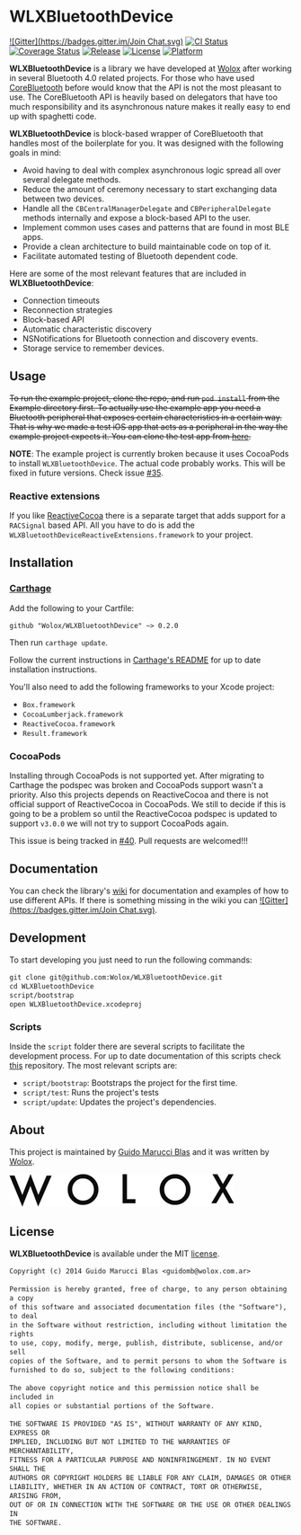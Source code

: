 # WLXBluetoothDevice

[![Gitter](https://badges.gitter.im/Join Chat.svg)](https://gitter.im/Wolox/WLXBluetoothDevice?utm_source=badge&utm_medium=badge&utm_campaign=pr-badge&utm_content=badge)
[![CI Status](https://travis-ci.org/Wolox/WLXBluetoothDevice.svg?branch=master)](https://travis-ci.org/Wolox/WLXBluetoothDevice)
[![Coverage Status](https://coveralls.io/repos/Wolox/WLXBluetoothDevice/badge.png?branch=master)](https://coveralls.io/r/Wolox/WLXBluetoothDevice?branch=master)
[![Release](https://img.shields.io/github/release/Wolox/WLXBluetoothDevice.svg)](https://github.com/Wolox/WLXBluetoothDevice/releases)
[![License](https://img.shields.io/cocoapods/l/WLXBluetoothDevice.svg?style=flat)](http://cocoadocs.org/docsets/WLXBluetoothDevice)
[![Platform](https://img.shields.io/cocoapods/p/WLXBluetoothDevice.svg?style=flat)](http://cocoadocs.org/docsets/WLXBluetoothDevice)

**WLXBluetoothDevice** is a library we have developed at [Wolox](http://www.wolox.com.ar)
after working in several Bluetooth 4.0 related projects. For those who have used
[CoreBluetooth](https://developer.apple.com/library/ios/documentation/NetworkingInternetWeb/Conceptual/CoreBluetooth_concepts/AboutCoreBluetooth/Introduction.html)
before would know that the API is not the most pleasant to use. The CoreBluetooth API
is heavily based on delegators that have too much responsibility and its
asynchronous nature makes it really easy to end up with spaghetti code.

**WLXBluetoothDevice** is block-based wrapper of CoreBluetooth that handles most of the
boilerplate for you. It was designed with the following goals in mind:

  * Avoid having to deal with complex asynchronous logic spread all over
  several delegate methods.
  * Reduce the amount of ceremony necessary to start exchanging
  data between two devices.
  * Handle all the `CBCentralManagerDelegate` and `CBPeripheralDelegate` methods internally and
  expose a block-based API to the user.
  * Implement common uses cases and patterns that are found in most BLE apps.
  * Provide a clean architecture to build maintainable code on top of it.
  * Facilitate automated testing of Bluetooth dependent code.

Here are some of the most relevant features that are included in **WLXBluetoothDevice**:

  * Connection timeouts
  * Reconnection strategies
  * Block-based API
  * Automatic characteristic discovery
  * NSNotifications for Bluetooth connection and discovery events.
  * Storage service to remember devices.

## Usage

~~To run the example project, clone the repo, and run `pod install` from the Example directory first.
To actually use the example app you need a Bluetooth peripheral that exposes certain
characteristics in a certain way. That is why we made a test iOS app that acts as
a peripheral in the way the example project expects it. You can clone the test
app from [here](https://github.com/Wolox/WLXBluetoothDeviceMockPeripheral).~~

**NOTE**: The example project is currently broken because it uses CocoaPods to install `WLXBluetoothDevice`. The actual code probably works. This will be fixed in future versions. Check issue [#35](https://github.com/Wolox/WLXBluetoothDevice/issues/35).

### Reactive extensions

If you like [ReactiveCocoa](https://github.com/ReactiveCocoa/ReactiveCocoa) there is a separate target that adds support for a `RACSignal` based API. All you have to do is add the `WLXBluetoothDeviceReactiveExtensions.framework` to your project.

## Installation

### [Carthage]

[Carthage]: https://github.com/Carthage/Carthage

Add the following to your Cartfile:

```
github "Wolox/WLXBluetoothDevice" ~> 0.2.0
```

Then run `carthage update`.

Follow the current instructions in [Carthage's README][carthage-installation]
for up to date installation instructions.

[carthage-installation]: https://github.com/Carthage/Carthage#adding-frameworks-to-an-application

You'll also need to add the following frameworks to your Xcode project:
  * `Box.framework`
  * `CocoaLumberjack.framework`
  * `ReactiveCocoa.framework`
  * `Result.framework`

[Box]: https://github.com/robrix/box
[Result]: https://github.com/antitypical/Result
[ReactiveCocoa]: https://github.com/ReactiveCocoa/ReactiveCocoa
[CocoaLumberjack]: https://github.com/CocoaLumberjack/CocoaLumberjack

### CocoaPods

Installing through CocoaPods is not supported yet. After migrating to Carthage the podspec was broken and CocoaPods support wasn't a priority. Also this projects depends on ReactiveCocoa and there is not official support of ReactiveCocoa in CocoaPods. We still to decide if this is going to be a problem so until the ReactiveCocoa podspec is updated to support `v3.0.0` we will not try to support CocoaPods again.

This issue is being tracked in [#40](https://github.com/Wolox/WLXBluetoothDevice/issues/40). Pull requests are welcomed!!!

## Documentation

You can check the library's [wiki](https://github.com/Wolox/WLXBluetoothDevice/wiki)
for documentation and examples of how to use different APIs. If there is
something missing in the wiki you can [![Gitter](https://badges.gitter.im/Join Chat.svg)](https://gitter.im/Wolox/WLXBluetoothDevice?utm_source=badge&utm_medium=badge&utm_campaign=pr-badge&utm_content=badge).

## Development

To start developing you just need to run the following commands:

```
git clone git@github.com:Wolox/WLXBluetoothDevice.git
cd WLXBluetoothDevice
script/bootstrap
open WLXBluetoothDevice.xcodeproj
```

### Scripts

Inside the `script` folder there are several scripts to facilitate the development process. For up to date documentation of this scripts check [this](http://github.com/guidomb/ios-scripts) repository. The most relevant scripts are:

  * `script/bootstrap`: Bootstraps the project for the first time.
  * `script/test`: Runs the project's tests
  * `script/update`: Updates the project's dependencies.

## About ##

This project is maintained by [Guido Marucci Blas](https://github.com/guidomb) and it was written by [Wolox](http://www.wolox.com.ar).

![Wolox](https://raw.githubusercontent.com/Wolox/press-kit/master/logos/logo_banner.png)

## License

**WLXBluetoothDevice** is available under the MIT [license](https://raw.githubusercontent.com/Wolox/WLXBluetoothDevice/master/LICENSE).

    Copyright (c) 2014 Guido Marucci Blas <guidomb@wolox.com.ar>

    Permission is hereby granted, free of charge, to any person obtaining a copy
    of this software and associated documentation files (the "Software"), to deal
    in the Software without restriction, including without limitation the rights
    to use, copy, modify, merge, publish, distribute, sublicense, and/or sell
    copies of the Software, and to permit persons to whom the Software is
    furnished to do so, subject to the following conditions:

    The above copyright notice and this permission notice shall be included in
    all copies or substantial portions of the Software.

    THE SOFTWARE IS PROVIDED "AS IS", WITHOUT WARRANTY OF ANY KIND, EXPRESS OR
    IMPLIED, INCLUDING BUT NOT LIMITED TO THE WARRANTIES OF MERCHANTABILITY,
    FITNESS FOR A PARTICULAR PURPOSE AND NONINFRINGEMENT. IN NO EVENT SHALL THE
    AUTHORS OR COPYRIGHT HOLDERS BE LIABLE FOR ANY CLAIM, DAMAGES OR OTHER
    LIABILITY, WHETHER IN AN ACTION OF CONTRACT, TORT OR OTHERWISE, ARISING FROM,
    OUT OF OR IN CONNECTION WITH THE SOFTWARE OR THE USE OR OTHER DEALINGS IN
    THE SOFTWARE.
